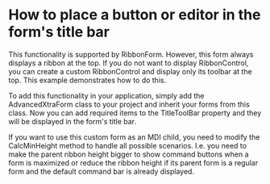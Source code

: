 # How to place a button or editor in the form's title bar


<p>This functionality is supported by RibbonForm. However, this form always displays a ribbon at the top. If you do not want to display RibbonControl, you can create a custom RibbonControl and display only its toolbar at the top. This example demonstrates how to do this. </p><p>To add this functionality in your application, simply add the AdvancedXtraForm class to your project and inherit your forms from this class. Now you can add required items to the TitleToolBar property and they will be displayed in the form's title bar.</p><p>If you want to use this custom form as an MDI child, you need to modify the CalcMinHeight method to handle all possible scenarios. I.e. you need to make the parent ribbon height bigger to show command buttons when a form is maximized or reduce the ribbon height if its parent form is a regular form and the default command bar is already displayed.</p>

<br/>


